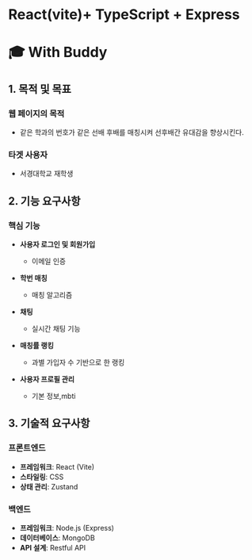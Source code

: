# React(vite)+ TypeScript + Express
# 🎓 With Buddy

## 1. 목적 및 목표

### 웹 페이지의 목적
- 같은 학과의 번호가 같은 선배 후배를 매칭시켜 선후배간 유대감을 향상시킨다.

### 타겟 사용자
- 서경대학교 재학생

## 2. 기능 요구사항

### 핵심 기능
- **사용자 로그인 및 회원가입**
  - 이메일 인증
- **학번 매칭**
  - 매칭 알고리즘
  
- **채팅**
  -  실시간 채팅 기능
- **매칭률 랭킹**
  -  과별 가입자 수 기반으로 한 랭킹 
- **사용자 프로필 관리**
  - 기본 정보,mbti



## 3. 기술적 요구사항

### 프론트엔드
- **프레임워크**: React (Vite) 
- **스타일링**: CSS
- **상태 관리**: Zustand


### 백엔드
- **프레임워크**: Node.js (Express)
- **데이터베이스**: MongoDB
- **API 설계**: Restful API


